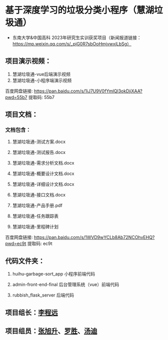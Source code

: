 # 基于深度学习的垃圾分类小程序（慧湖垃圾通）

* 东南大学&中国高科 2023年研究生实训获奖项目（新闻报道链接：https://mp.weixin.qq.com/s/_pjG0R7sbOoHmjvwxjLbSg）

## 项目演示视频：

1. 慧湖垃圾通-vue后端演示视频
2. 慧湖垃圾通-小程序端演示视频

百度网盘链接: https://pan.baidu.com/s/1iJ7U9V0fYmlQl3okDjiXAA?pwd=55b7 提取码: 55b7


## 项目文档：

### 文档包含：

1. 慧湖垃圾通-测试方案.docx

2. 慧湖垃圾通-测试报告.docx

3. 慧湖垃圾通-需求分析文档.docx

4. 慧湖垃圾通-概要设计文档.docx

5. 慧湖垃圾通-详细设计文档.docx

6. 慧湖垃圾通-接口文档.docx

7. 慧湖垃圾通-产品手册.pdf

8. 慧湖垃圾通-任务跟踪表

9. 慧湖垃圾通-里程碑计划

百度网盘链接: https://pan.baidu.com/s/1WVD9wYCLb8Ab72NCOhvEHQ?pwd=ec9t 提取码: ec9t  

## 代码文件夹：

1. huihu-garbage-sort_app 小程序前端代码

2. admin-front-end-final  后台管理系统（vue）前端代码

3. rubbish_flask_server  后端代码


## 项目组长：[李程远](https://github.com/lichengyuan2020)

## 项目组员：[张旭升](https://github.com/zxs20000)、[罗胜](https://github.com/rolsheng)、[汤迪](https://github.com/DannyTangDi)
